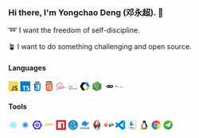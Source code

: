 <!-- ![Metrics](https://github.com/freedyc/freedyc/blob/main/github-metrics.svg) -->


### Hi there, I'm Yongchao Deng (邓永超).  🤟

➿ I want the freedom of self-discipline.

🪴 I want to do something challenging and open source.



#### Languages

<code><img height="20" src="https://raw.githubusercontent.com/github/explore/main/topics/javascript/javascript.png" alt="javascript" /></code>
<code><img height="20" src="https://raw.githubusercontent.com/github/explore/main/topics/typescript/typescript.png" alt="typescript" /></code>
<code><img height="20" src="https://raw.githubusercontent.com/github/explore/main/topics/css/css.png" alt="css" /></code>
<code><img height="20" src="https://raw.githubusercontent.com/github/explore/main/topics/html/html.png" alt="html" /></code>
<code><img height="20" src="https://raw.githubusercontent.com/github/explore/main/topics/sass/sass.png" alt="sass" /></code>
<code><img height="20" src="https://raw.githubusercontent.com/github/explore/main/topics/css-modules/css-modules.png" alt="css-modules" /></code>
<code><img height="20" src="https://raw.githubusercontent.com/github/explore/main/topics/web-components/web-components.png" alt="web-components" /></code>
<code><img height="20" src="https://raw.githubusercontent.com/github/explore/main/topics/nodejs/nodejs.png" alt="nodejs" /></code>
<code><img height="20" src="https://raw.githubusercontent.com/github/explore/main/topics/go/go.png" alt="go" /></code>
<code><img height="20" src="https://raw.githubusercontent.com/github/explore/main/topics/mongodb/mongodb.png" alt="mongodb" /></code>
<!-- <code><img height="20" src="https://raw.githubusercontent.com/github/explore/main/topics/ruby/ruby.png" alt="ruby" /></code> -->


#### Tools

<code><img height="20" src="https://raw.githubusercontent.com/github/explore/main/topics/react/react.png" alt="react" /></code>
<code><img height="20" src="https://raw.githubusercontent.com/github/explore/main/topics/webpack/webpack.png" alt="webpack" /></code>
<code><img height="20" src="https://raw.githubusercontent.com/github/explore/main/topics/eslint/eslint.png" alt="eslint" /></code>
<code><img height="20" src="https://raw.githubusercontent.com/github/explore/main/topics/babel/babel.png" alt="babel" /></code>
<code><img height="20" src="https://raw.githubusercontent.com/github/explore/main/topics/npm/npm.png" alt="npm" /></code>
<code><img height="20" src="https://raw.githubusercontent.com/github/explore/main/topics/yarn/yarn.png" alt="yarn" /></code>
<code><img height="20" src="https://raw.githubusercontent.com/github/explore/main/topics/docker/docker.png" alt="docker" /></code>
<code><img height="20" src="https://raw.githubusercontent.com/github/explore/main/topics/jenkins/jenkins.png" alt="jenkins" /></code>
<code><img height="20" src="https://raw.githubusercontent.com/github/explore/main/topics/git/git.png" alt="git" /></code>
<code><img height="20" src="https://raw.githubusercontent.com/github/explore/main/topics/visual-studio-code/visual-studio-code.png" alt="visual-studio-code" /></code>
<code><img height="20" src="https://raw.githubusercontent.com/github/explore/main/topics/macos/macos.png" alt="macos" /></code>
<code><img height="20" src="https://raw.githubusercontent.com/github/explore/main/topics/linux/linux.png" alt="linux" /></code>
<code><img height="20" src="https://raw.githubusercontent.com/github/explore/main/topics/chrome/chrome.png" alt="chrome" /></code>
<code><img height="20" src="https://raw.githubusercontent.com/github/explore/main/topics/shadowsocks/shadowsocks.png" alt="shadowsocks" /></code>
<!-- <code><img height="20" src="https://raw.githubusercontent.com/github/explore/main/topics/discord/discord.png" alt="discord" /></code> -->

<!--
**freedyc/freedyc** is a ✨ _special_ ✨ repository because its `README.md` (this file) appears on your GitHub profile.

Here are some ideas to get you started:

- 🔭 I’m currently working on ...
- 🌱 I’m currently learning ...
- 👯 I’m looking to collaborate on ...
- 🤔 I’m looking for help with ...
- 💬 Ask me about ...
- 📫 How to reach me: ...
- 😄 Pronouns: ...
- ⚡ Fun fact: ...
-->
